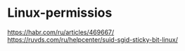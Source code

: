 # Linux-permissios

https://habr.com/ru/articles/469667/  
https://ruvds.com/ru/helpcenter/suid-sgid-sticky-bit-linux/
